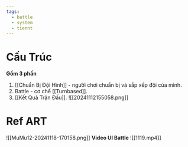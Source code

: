 ```yaml
---
tags:
  - battle
  - system
  - tiennt
---
```

# Cấu Trúc
**Gồm 3 phần** 
1. [[Chuẩn Bị Đội Hình]] - người chơi chuẩn bị và sắp xếp đội của mình.
2. Battle - cơ chế [[Turnbased]]. 
3. [[Kết Quả Trận Đấu]].
![[20241112155058.png]]

# Ref ART
![[MuMu12-20241118-170158.png]]
**Video UI Battle**
![[1119.mp4]]